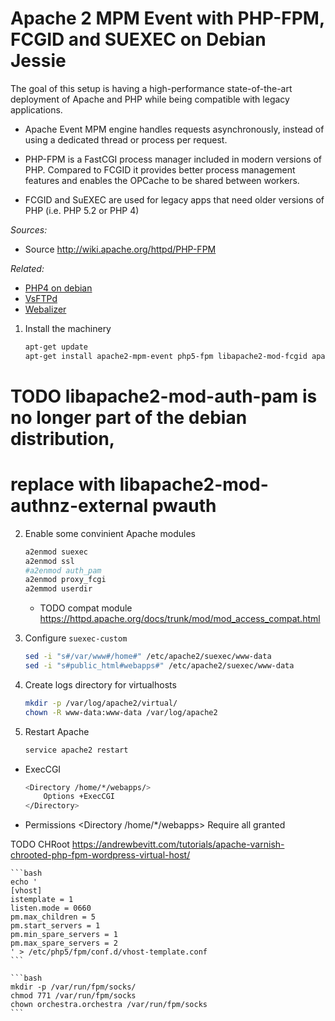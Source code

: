 Apache 2 MPM Event with PHP-FPM, FCGID and SUEXEC on Debian Jessie
==================================================================

The goal of this setup is having a high-performance state-of-the-art deployment of Apache and PHP while being compatible with legacy applications.

* Apache Event MPM engine handles requests asynchronously, instead of using a dedicated thread or process per request.

* PHP-FPM is a FastCGI process manager included in modern versions of PHP.
    Compared to FCGID it provides better process management features and enables the OPCache to be shared between workers.

* FCGID and SuEXEC are used for legacy apps that need older versions of PHP (i.e. PHP 5.2 or PHP 4)


*Sources:*
  * Source http://wiki.apache.org/httpd/PHP-FPM


*Related:*
  * [PHP4 on debian](php4_on_debian.md)
  * [VsFTPd](vsftpd.md)
  * [Webalizer](webalizer.md)



1. Install the machinery
    ```bash
    apt-get update
    apt-get install apache2-mpm-event php5-fpm libapache2-mod-fcgid apache2-suexec-custom php5-cgi
    ```

# TODO libapache2-mod-auth-pam is no longer part of the debian distribution,
#       replace with libapache2-mod-authnz-external pwauth

2. Enable some convinient Apache modules
    ```bash
    a2enmod suexec
    a2enmod ssl
    #a2enmod auth_pam
    a2enmod proxy_fcgi
    a2emmod userdir
    ```
    * TODO compat module
    https://httpd.apache.org/docs/trunk/mod/mod_access_compat.html


3. Configure `suexec-custom`
    ```bash
    sed -i "s#/var/www#/home#" /etc/apache2/suexec/www-data
    sed -i "s#public_html#webapps#" /etc/apache2/suexec/www-data
    ```


4. Create logs directory for virtualhosts
    ```bash
    mkdir -p /var/log/apache2/virtual/
    chown -R www-data:www-data /var/log/apache2
    ```





5. Restart Apache
    ```bash
    service apache2 restart
    ```







* ExecCGI
    ```bash
    <Directory /home/*/webapps/>
        Options +ExecCGI
    </Directory>
    ```

* Permissions
<Directory /home/*/webapps>
        Require all granted
</Directory>


TODO CHRoot
    https://andrewbevitt.com/tutorials/apache-varnish-chrooted-php-fpm-wordpress-virtual-host/

    ```bash
    echo '
    [vhost]
    istemplate = 1
    listen.mode = 0660
    pm.max_children = 5
    pm.start_servers = 1
    pm.min_spare_servers = 1
    pm.max_spare_servers = 2
    ' > /etc/php5/fpm/conf.d/vhost-template.conf
    ```

    ```bash
    mkdir -p /var/run/fpm/socks/
    chmod 771 /var/run/fpm/socks
    chown orchestra.orchestra /var/run/fpm/socks
    ```
